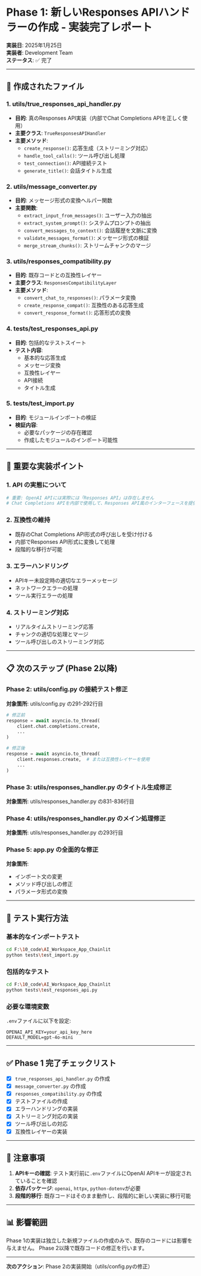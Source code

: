 # Phase 1: 新しいResponses APIハンドラーの作成 - 実装完了レポート

**実装日**: 2025年1月25日  
**実装者**: Development Team  
**ステータス**: ✅ 完了

---

## 📁 作成されたファイル

### 1. **utils/true_responses_api_handler.py**
- **目的**: 真のResponses API実装（内部でChat Completions APIを正しく使用）
- **主要クラス**: `TrueResponsesAPIHandler`
- **主要メソッド**:
  - `create_response()`: 応答生成（ストリーミング対応）
  - `handle_tool_calls()`: ツール呼び出し処理
  - `test_connection()`: API接続テスト
  - `generate_title()`: 会話タイトル生成

### 2. **utils/message_converter.py**
- **目的**: メッセージ形式の変換ヘルパー関数
- **主要関数**:
  - `extract_input_from_messages()`: ユーザー入力の抽出
  - `extract_system_prompt()`: システムプロンプトの抽出
  - `convert_messages_to_context()`: 会話履歴を文脈に変換
  - `validate_messages_format()`: メッセージ形式の検証
  - `merge_stream_chunks()`: ストリームチャンクのマージ

### 3. **utils/responses_compatibility.py**
- **目的**: 既存コードとの互換性レイヤー
- **主要クラス**: `ResponsesCompatibilityLayer`
- **主要メソッド**:
  - `convert_chat_to_responses()`: パラメータ変換
  - `create_response_compat()`: 互換性のある応答生成
  - `convert_response_format()`: 応答形式の変換

### 4. **tests/test_responses_api.py**
- **目的**: 包括的なテストスイート
- **テスト内容**:
  - 基本的な応答生成
  - メッセージ変換
  - 互換性レイヤー
  - API接続
  - タイトル生成

### 5. **tests/test_import.py**
- **目的**: モジュールインポートの検証
- **検証内容**:
  - 必要なパッケージの存在確認
  - 作成したモジュールのインポート可能性

---

## 🔑 重要な実装ポイント

### 1. API の実態について
```python
# 重要: OpenAI APIには実際には「Responses API」は存在しません
# Chat Completions APIを内部で使用して、Responses API風のインターフェースを提供
```

### 2. 互換性の維持
- 既存のChat Completions API形式の呼び出しを受け付ける
- 内部でResponses API形式に変換して処理
- 段階的な移行が可能

### 3. エラーハンドリング
- APIキー未設定時の適切なエラーメッセージ
- ネットワークエラーの処理
- ツール実行エラーの処理

### 4. ストリーミング対応
- リアルタイムストリーミング応答
- チャンクの適切な処理とマージ
- ツール呼び出しのストリーミング対応

---

## 📋 次のステップ (Phase 2以降)

### Phase 2: utils/config.py の接続テスト修正
**対象箇所**: utils/config.py の291-292行目
```python
# 修正前
response = await asyncio.to_thread(
    client.chat.completions.create,
    ...
)

# 修正後
response = await asyncio.to_thread(
    client.responses.create,  # または互換性レイヤーを使用
    ...
)
```

### Phase 3: utils/responses_handler.py のタイトル生成修正
**対象箇所**: utils/responses_handler.py の831-836行目

### Phase 4: utils/responses_handler.py のメイン処理修正
**対象箇所**: utils/responses_handler.py の293行目

### Phase 5: app.py の全面的な修正
**対象箇所**: 
- インポート文の変更
- メソッド呼び出しの修正
- パラメータ形式の変換

---

## 🧪 テスト実行方法

### 基本的なインポートテスト
```bash
cd F:\10_code\AI_Workspace_App_Chainlit
python tests\test_import.py
```

### 包括的なテスト
```bash
cd F:\10_code\AI_Workspace_App_Chainlit
python tests\test_responses_api.py
```

### 必要な環境変数
`.env`ファイルに以下を設定:
```
OPENAI_API_KEY=your_api_key_here
DEFAULT_MODEL=gpt-4o-mini
```

---

## ✅ Phase 1 完了チェックリスト

- [x] `true_responses_api_handler.py` の作成
- [x] `message_converter.py` の作成
- [x] `responses_compatibility.py` の作成
- [x] テストファイルの作成
- [x] エラーハンドリングの実装
- [x] ストリーミング対応の実装
- [x] ツール呼び出しの対応
- [x] 互換性レイヤーの実装

---

## 📝 注意事項

1. **APIキーの確認**: テスト実行前に`.env`ファイルにOpenAI APIキーが設定されていることを確認
2. **依存パッケージ**: `openai`, `httpx`, `python-dotenv`が必要
3. **段階的移行**: 既存コードはそのまま動作し、段階的に新しい実装に移行可能

---

## 📊 影響範囲

Phase 1の実装は独立した新規ファイルの作成のみで、既存のコードには影響を与えません。
Phase 2以降で既存コードの修正を行います。

---

**次のアクション**: Phase 2の実装開始（utils/config.pyの修正）